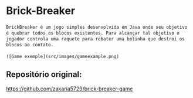 # Brick-Breaker
    BrickBreaker é um jogo simples desenvolvida em Java onde seu objetivo é quebrar todos os blocos existentes. Para alcançar tal objetivo o jogador controla uma raquete para rebater uma bolinha que destroi os blocos ao contato. 
    
    ![Game exemple](src/images/gameexample.png)


## Repositório original:

https://github.com/zakaria5729/brick-breaker-game